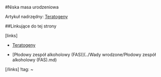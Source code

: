 #Niska masa urodzeniowa

Artykuł nadrzędny: [Teratogeny](./Teratogeny.md)





##Linkujące do tej strony

[links]

- [Teratogeny](./Teratogeny.md)

- [Płodowy zespół alkoholowy (FAS)](../Wady wrodzone/Płodowy zespół alkoholowy (FAS).md)


[/links]
!tag:
~


